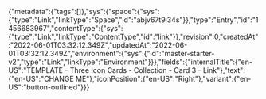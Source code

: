 {"metadata":{"tags":[]},"sys":{"space":{"sys":{"type":"Link","linkType":"Space","id":"abjv67t9l34s"}},"type":"Entry","id":"1456683967","contentType":{"sys":{"type":"Link","linkType":"ContentType","id":"link"}},"revision":0,"createdAt":"2022-06-01T03:32:12.349Z","updatedAt":"2022-06-01T03:32:12.349Z","environment":{"sys":{"id":"master-starter-v2","type":"Link","linkType":"Environment"}}},"fields":{"internalTitle":{"en-US":"TEMPLATE - Three Icon Cards - Collection - Card 3 - Link"},"text":{"en-US":"CHANGE ME"},"iconPosition":{"en-US":"Right"},"variant":{"en-US":"button-outlined"}}}